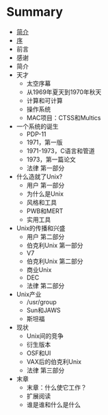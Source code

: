 # Summary

* [简介](README.md)
* [序](foreword.md)
* 前言
* 感谢
* 简介
* 天才
   * 太空序幕
   * 从1969年夏天到1970年秋天
   * 计算和可计算
   * 操作系统
   * MAC项目：CTSS和Multics
* 一个系统的诞生
   * PDP-11
   * 1971，第一版
   * 1971-1973，C语言和管道
   * 1973，第一篇论文
   * 法律 第一部分
* 什么造就了Unix?
   * 用户 第一部分
   * 为什么是Unix
   * 风格和工具
   * PWB和MERT
   * 实用工具
* Unix的传播和兴盛
  * 用户 第二部分
  * 伯克利Unix 第一部分
  * V7
  * 伯克利Unix 第二部分
  * 商业Unix
  * DEC
  * 法律 第二部分
* Unix产业
  * /usr/group
  * Sun和JAWS
  * 斯坦福
* 现状
  * Unix间的竞争
  * 衍生版本
  * OSF和UI
  * VAX后的伯克利Unix
  * 法律 第三部分
* 末章
  * 末章：什么使它工作？
  * 扩展阅读
  * 谁是谁和什么是什么